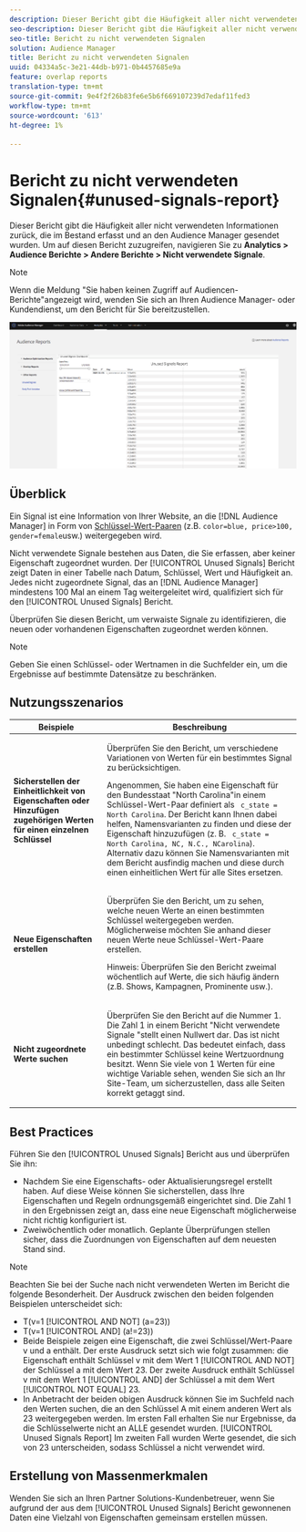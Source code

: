 ```yaml
---
description: Dieser Bericht gibt die Häufigkeit aller nicht verwendeten Informationen zurück, die im Bestand erfasst und an den Audience Manager gesendet wurden.
seo-description: Dieser Bericht gibt die Häufigkeit aller nicht verwendeten Informationen zurück, die im Bestand erfasst und an den Audience Manager gesendet wurden.
seo-title: Bericht zu nicht verwendeten Signalen
solution: Audience Manager
title: Bericht zu nicht verwendeten Signalen
uuid: 04334a5c-3e21-44db-b971-0b4457685e9a
feature: overlap reports
translation-type: tm+mt
source-git-commit: 9e4f2f26b83fe6e5b6f669107239d7edaf11fed3
workflow-type: tm+mt
source-wordcount: '613'
ht-degree: 1%

---
```



# Bericht zu nicht verwendeten Signalen{#unused-signals-report}

Dieser Bericht gibt die Häufigkeit aller nicht verwendeten Informationen zurück, die im Bestand erfasst und an den Audience Manager gesendet wurden. Um auf diesen Bericht zuzugreifen, navigieren Sie zu **Analytics > Audience Berichte > Andere Berichte > Nicht verwendete Signale**.

>[!NOTE]
>
>Wenn die Meldung &quot;Sie haben keinen Zugriff auf Audiencen-Berichte&quot;angezeigt wird, wenden Sie sich an Ihren Audience Manager- oder Kundendienst, um den Bericht für Sie bereitzustellen.

![Screenshot des Berichts über nicht verwendete Signale](/help/using/reporting/dynamic-reports/assets/unused-signals.png)

## Überblick

Ein Signal ist eine Information von Ihrer Website, an die [!DNL Audience Manager] in Form von [Schlüssel-Wert-Paaren](../../reference/key-value-pairs-explained.md) (z.B. `color=blue, price>100, gender=female`usw.) weitergegeben wird.

Nicht verwendete Signale bestehen aus Daten, die Sie erfassen, aber keiner Eigenschaft zugeordnet wurden. Der [!UICONTROL Unused Signals] Bericht zeigt Daten in einer Tabelle nach Datum, Schlüssel, Wert und Häufigkeit an. Jedes nicht zugeordnete Signal, das an [!DNL Audience Manager] mindestens 100 Mal an einem Tag weitergeleitet wird, qualifiziert sich für den [!UICONTROL Unused Signals] Bericht.

Überprüfen Sie diesen Bericht, um verwaiste Signale zu identifizieren, die neuen oder vorhandenen Eigenschaften zugeordnet werden können.

>[!NOTE]
>
>Geben Sie einen Schlüssel- oder Wertnamen in die Suchfelder ein, um die Ergebnisse auf bestimmte Datensätze zu beschränken.

## Nutzungsszenarios

<table id="table_E5EE0EC078E14EF4B197243488517A2D"> 
 <thead> 
  <tr> 
   <th colname="col1" class="entry"> Beispiele </th> 
   <th colname="col2" class="entry"> Beschreibung </th> 
  </tr> 
 </thead>
 <tbody> 
  <tr> 
   <td colname="col1"> <p><b>Sicherstellen der Einheitlichkeit von Eigenschaften oder Hinzufügen zugehörigen Werten für einen einzelnen Schlüssel</b> </p> </td> 
   <td colname="col2"> <p>Überprüfen Sie den Bericht, um verschiedene Variationen von Werten für ein bestimmtes Signal zu berücksichtigen. </p> <p>Angenommen, Sie haben eine Eigenschaft für den Bundesstaat "North Carolina"in einem Schlüssel-Wert-Paar definiert als <code> c_state = North Carolina</code>. Der Bericht kann Ihnen dabei helfen, Namensvarianten zu finden und diese der Eigenschaft hinzuzufügen (z. B. <code> c_state = North Carolina, NC, N.C., NCarolina</code>). Alternativ dazu können Sie Namensvarianten mit dem Bericht ausfindig machen und diese durch einen einheitlichen Wert für alle Sites ersetzen. </p> <p> </p> </td> 
  </tr> 
  <tr> 
   <td colname="col1"> <p><b>Neue Eigenschaften erstellen</b> </p> </td> 
   <td colname="col2"> <p>Überprüfen Sie den Bericht, um zu sehen, welche neuen Werte an einen bestimmten Schlüssel weitergegeben werden. Möglicherweise möchten Sie anhand dieser neuen Werte neue Schlüssel-Wert-Paare erstellen. </p> <p> <p>Hinweis:  Überprüfen Sie den Bericht zweimal wöchentlich auf Werte, die sich häufig ändern (z.B. Shows, Kampagnen, Prominente usw.). </p> </p> </td> 
  </tr> 
  <tr> 
   <td colname="col1"> <p><b>Nicht zugeordnete Werte suchen</b> </p> </td> 
   <td colname="col2"> <p>Überprüfen Sie den Bericht auf die Nummer 1. Die Zahl 1 in einem <span class="wintitle"> Bericht "Nicht verwendete Signale</span> "stellt einen Nullwert dar. Das ist nicht unbedingt schlecht. Das bedeutet einfach, dass ein bestimmter Schlüssel keine Wertzuordnung besitzt. Wenn Sie viele von 1 Werten für eine wichtige Variable sehen, wenden Sie sich an Ihr Site-Team, um sicherzustellen, dass alle Seiten korrekt getaggt sind. </p> </td> 
  </tr> 
 </tbody> 
</table>

## Best Practices

Führen Sie den [!UICONTROL Unused Signals] Bericht aus und überprüfen Sie ihn:

* Nachdem Sie eine Eigenschafts- oder Aktualisierungsregel erstellt haben. Auf diese Weise können Sie sicherstellen, dass Ihre Eigenschaften und Regeln ordnungsgemäß eingerichtet sind. Die Zahl 1 in den Ergebnissen zeigt an, dass eine neue Eigenschaft möglicherweise nicht richtig konfiguriert ist.
* Zweiwöchentlich oder monatlich. Geplante Überprüfungen stellen sicher, dass die Zuordnungen von Eigenschaften auf dem neuesten Stand sind.

>[!NOTE]
>
>Beachten Sie bei der Suche nach nicht verwendeten Werten im Bericht die folgende Besonderheit. Der Ausdruck zwischen den beiden folgenden Beispielen unterscheidet sich:

* T(v=1 [!UICONTROL AND NOT] (a=23))
* T(v=1 [!UICONTROL AND] (a!=23))
* Beide Beispiele zeigen eine Eigenschaft, die zwei Schlüssel/Wert-Paare v und a enthält. Der erste Ausdruck setzt sich wie folgt zusammen: die Eigenschaft enthält Schlüssel v mit dem Wert 1 [!UICONTROL AND NOT] der Schlüssel a mit dem Wert 23. Der zweite Ausdruck enthält Schlüssel v mit dem Wert 1 [!UICONTROL AND] der Schlüssel a mit dem Wert [!UICONTROL NOT EQUAL] 23.
* In Anbetracht der beiden obigen Ausdruck können Sie im Suchfeld nach den Werten suchen, die an den Schlüssel A mit einem anderen Wert als 23 weitergegeben werden. Im ersten Fall erhalten Sie nur Ergebnisse, da die Schlüsselwerte nicht an ALLE gesendet wurden. [!UICONTROL Unused Signals Report] Im zweiten Fall wurden Werte gesendet, die sich von 23 unterscheiden, sodass Schlüssel a nicht verwendet wird.

## Erstellung von Massenmerkmalen

Wenden Sie sich an Ihren Partner Solutions-Kundenbetreuer, wenn Sie aufgrund der aus dem [!UICONTROL Unused Signals] Bericht gewonnenen Daten eine Vielzahl von Eigenschaften gemeinsam erstellen müssen.
